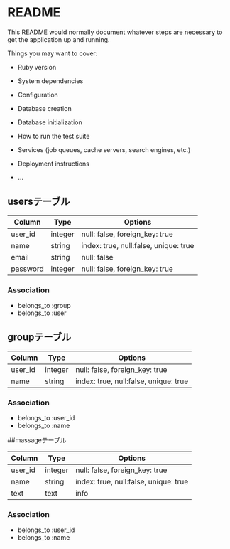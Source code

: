 # README

This README would normally document whatever steps are necessary to get the
application up and running.

Things you may want to cover:

* Ruby version

* System dependencies

* Configuration

* Database creation

* Database initialization

* How to run the test suite

* Services (job queues, cache servers, search engines, etc.)

* Deployment instructions

* ...



## usersテーブル

|Column|Type|Options|
|------|----|-------|
|user_id|integer|null: false, foreign_key: true|
|name|string|index: true, null:false, unique: true|
|email|string|null: false|
|password|integer|null: false, foreign_key: true|


### Association
- belongs_to :group
- belongs_to :user


## groupテーブル

|Column|Type|Options|
|------|----|-------|
|user_id|integer|null: false, foreign_key: true|
|name|string|index: true, null:false, unique: true|


### Association
- belongs_to :user_id
- belongs_to :name


##massageテーブル

|Column|Type|Options|
|------|----|-------|
|user_id|integer|null: false, foreign_key: true|
|name|string|index: true, null:false, unique: true|
|text|text|info|

### Association
- belongs_to :user_id
- belongs_to :name
   